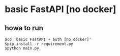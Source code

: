 # basic FastAPI [no docker]


## howa to run
```
$cd 'basic FastAPI + auth [no docker]'
$pip install -r requirement.py
$python main.py
```
